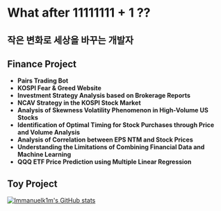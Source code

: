 # What after 11111111 + 1 ??
## 작은 변화로 세상을 바꾸는 개발자

## Finance Project
- **Pairs Trading Bot**
- **KOSPI Fear & Greed Website**
- **Investment Strategy Analysis based on Brokerage Reports**
- **NCAV Strategy in the KOSPI Stock Market**
- **Analysis of Skewness Volatility Phenomenon in High-Volume US Stocks**
- **Identification of Optimal Timing for Stock Purchases through Price and Volume Analysis**
- **Analysis of Correlation between EPS NTM and Stock Prices**
- **Understanding the Limitations of Combining Financial Data and Machine Learning**
- **QQQ ETF Price Prediction using Multiple Linear Regression**

## Toy Project


[![Immanuelk1m's GitHub stats](https://github-readme-stats.vercel.app/api?username=immanuelk1m)](https://github.com/anuraghazra/github-readme-stats)

<!--![](./profile-3d-contrib/profile-south-season-animate.svg)-->
